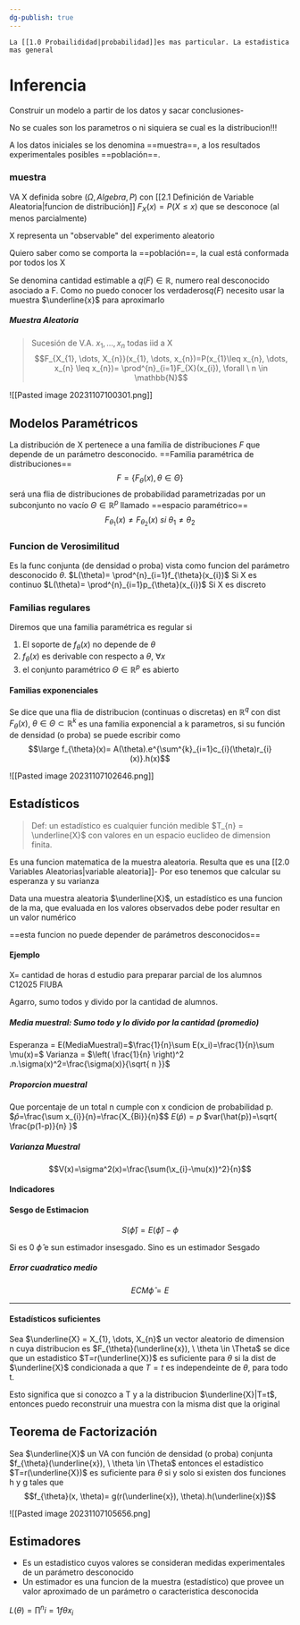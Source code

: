 ```yaml
---
dg-publish: true
---
```

	La [[1.0 Probailididad|probabilidad]]es mas particular. La estadistica mas general

# Inferencia

Construir un modelo a partir de los datos y sacar conclusiones-

No se cuales son los parametros o ni siquiera se cual es la distribucion!!!

A los datos iniciales se los denomina ==muestra==, a los resultados experimentales posibles ==población==.

### muestra
VA X definida sobre $(\Omega, Algebra, P)$ con [[2.1 Definición de Variable Aleatoria|funcion de distribución]] $F_X(x)= P(X \leq x)$ que se desconoce (al menos parcialmente)

X representa un "observable" del experimento aleatorio

Quiero saber como se comporta la ==población==, la cual está conformada por todos los X

Se denomina cantidad estimable a $q(F) \in \mathbb{R}$, numero real desconocido asociado a F. Como no puedo conocer los verdaderos$q(F)$ necesito usar la muestra $\underline{x}$ para aproximarlo


##### Muestra Aleatoria 
> Sucesión de V.A. $x_{1}, \dots, x_{n}$ todas iid a X
> $$F_{X_{1}, \dots, X_{n}}(x_{1}, \dots, x_{n})=P(x_{1}\leq x_{n}, \dots, x_{n} \leq x_{n})= \prod^{n}_{i=1}F_{X}(x_{i}), \forall \ n \in \mathbb{N}$$



![[Pasted image 20231107100301.png]]

## Modelos Paramétricos
La distribución de X pertenece a una familia de distribuciones $\textit{F}$ que depende de un parámetro desconocido.
==Familia paramétrica de distribuciones==
$$F =\{ {F_{\theta}(x)}, \theta \in \Theta \}$$
será una flia de distribuciones de probabilidad parametrizadas por un subconjunto no vacío $\Theta \in \mathbb{R}^p$ llamado ==espacio paramétrico==
$$F_{\theta_{1}}(x)\neq F_{\theta
_{2}}(x) \ si \ \theta_{1} \neq \theta_{2}$$

### Funcion de Verosimilitud
Es la func conjunta (de densidad o proba) vista como funcion del parámetro desconocido $\theta$. 
$L(\theta)= \prod^{n}_{i=1}f_{\theta}(x_{i})$ Si X es continuo
$L(\theta)= \prod^{n}_{i=1}p_{\theta}(x_{i})$ Si X es discreto

### Familias regulares
Diremos que una familia paramétrica es regular si 
1. El soporte de $f_{\theta}(x)$ no depende de $\theta$
2. $f_{\theta}(x)$ es derivable con respecto a $\theta, \ \forall x$
3. el conjunto paramétrico $\Theta \in \mathbb{R}^p$ es abierto

#### Familias exponenciales
Se dice que una flia de distribucion (continuas o discretas) en $\mathbb{R}^q$ con dist $F_{\theta}(x)$, $\theta \in \Theta \subset \mathbb{R}^k$ es una familia exponencial a k parametros, si su función de densidad (o proba) se puede escribir como 
$$\large f_{\theta}(x)= A(\theta).e^{\sum^{k}_{i=1}c_{i}(\theta)r_{i}(x)}.h(x)$$



![[Pasted image 20231107102646.png]]


## Estadísticos
> Def: un estadístico es cualquier función medible $T_{n} = \underline{X}$ con valores en un espacio euclideo de dimension finita.

Es una funcion matematica de la muestra aleatoria. Resulta que es una [[2.0  Variables Aleatorias|variable aleatoria]]- Por eso tenemos que calcular su esperanza y su varianza


Data una muestra aleatoria $\underline{X}$, un estadístico es una funcion de la ma, que evaluada en los valores observados debe poder resultar en un valor numérico

==esta funcion no puede depender de parámetros desconocidos==

#### Ejemplo 
X= cantidad de horas d estudio para preparar parcial de los alumnos C12025 FIUBA

Agarro, sumo todos y divido por la cantidad de alumnos. 

##### Media muestral: Sumo todo y lo divido por la cantidad (promedio)
Esperanza = E(MediaMuestral)=$\frac{1}{n}\sum E(x_i)=\frac{1}{n}\sum \mu(x)=$
Varianza =  $\left( \frac{1}{n} \right)^2 .n.\sigma(x)^2=\frac{\sigma(x)}{\sqrt{ n }}$


##### Proporcion muestral
Que porcentaje de un total n cumple con x condicion de probabilidad p.
$$\hat{p}$=\frac{\sum x_{i}}{n}=\frac{X_{Bi}}{n}$$
$E(\hat{p})=p$
$var(\hat{p})=\sqrt{ \frac{p(1-p)}{n} }$

##### Varianza Muestral 

$$V(x)=\sigma^2(x)=\frac{\sum(\x_{i}-\mu(x))^2}{n}$$



#### Indicadores 
#### Sesgo de Estimacion

$$S(\hat{\phi})=E(\hat{\phi})-\phi$$

Si es 0 $\hat{\phi}$ e sun estimador insesgado. Sino es un estimador Sesgado 

##### Error cuadratico medio 

$$ECM\hat{\phi}=E$$


----



#### Estadísticos suficientes

Sea $\underline{X} = X_{1}, \dots, X_{n}$ un vector aleatorio de dimension n cuya distribucion es $F_{\theta}(\underline{x}), \ \theta \in \Theta$ se dice que un estadistico $T=r(\underline{X})$ es suficiente para $\theta$ si la dist de $\underline{X}$ condicionada a que $T=t$ es independeinte de $\theta$, para todo t.

Esto significa que si conozco a T y a la distribucion $\underline{X}|T=t$, entonces puedo reconstruir una muestra con la misma dist que la original


## Teorema de Factorización 
Sea $\underline{X}$ un VA con función de densidad (o proba) conjunta $f_{\theta}(\underline{x}), \ \theta \in \Theta$ entonces el estadístico $T=r(\underline{X})$ es suficiente para $\theta$ si y solo si existen dos funciones h y g tales que 
$$f_{\theta}(x, \theta)= g(r(\underline{x}), \theta).h(\underline{x})$$


![[Pasted image 20231107105656.png]


## Estimadores

- Es un estadistico cuyos valores se consideran medidas experimentales de un parámetro desconocido 
- Un estimador es una funcion de la muestra (estadístico) que provee un valor aproximado de un parámetro o caracteristica desconocida 


$L(\theta) = \prod^{n}{i=1} f \theta{x_i}$